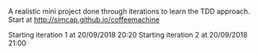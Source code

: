 A realistic mini project done through iterations to learn the TDD approach. Start at http://simcap.github.io/coffeemachine

Starting iteration 1 at 20/09/2018 20:20
Starting iteration 2 at 20/09/2018 21:00